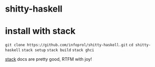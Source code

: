 # shitty-haskell



# install with stack
`git clone https://github.com/infoprol/shitty-haskell.git`
`cd shitty-haskell`
`stack setup`
`stack build`
`stack ghci`

[stack](https://docs.haskellstack.org/en/stable/GUIDE/) docs are pretty good, RTFM with joy!

